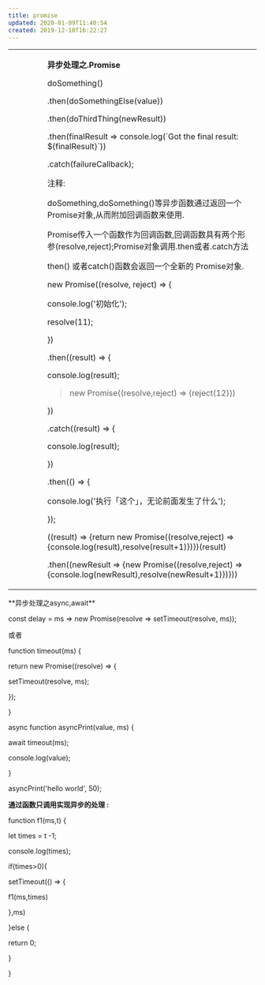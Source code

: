 ```yaml
---
title: promise
updated: 2020-01-09T11:40:54
created: 2019-12-10T16:22:27
---
```


<table>
<colgroup>
<col style="width: 14%" />
<col style="width: 85%" />
</colgroup>
<tbody>
<tr class="odd">
<td></td>
<td><p></p>
<p><strong>异步处理之.Promise</strong></p>
<p>doSomething()</p>
<p>.then(doSomethingElse(value))</p>
<p>.then(doThirdThing(newResult))</p>
<p>.then(finalResult =&gt; console.log(`Got the final result: ${finalResult}`))</p>
<p>.catch(failureCallback);</p>
<p>注释:</p>
<p>doSomething,doSomething()等异步函数通过返回一个Promise对象,从而附加回调函数来使用.</p>
<p></p>
<p>Promise传入一个函数作为回调函数,回调函数具有两个形参(resolve,reject);Promise对象调用.then或者.catch方法</p>
<p>then() 或者catch()函数会返回一个全新的 Promise对象.</p>
<p></p>
<p>new Promise((resolve, reject) =&gt; {</p>
<p>console.log('初始化');</p>
<p>resolve(11);</p>
<p>})</p>
<p>.then((result) =&gt; {</p>
<p>console.log(result);</p>
<blockquote>
<p>new Promise((resolve,reject) =&gt; {reject(12)})</p>
</blockquote>
<p>})</p>
<p>.catch((result) =&gt; {</p>
<p>console.log(result);</p>
<p>})</p>
<p>.then(() =&gt; {</p>
<p>console.log('执行「这个」，无论前面发生了什么');</p>
<p>});</p>
<p></p>
<p>((result) =&gt; {return new Promise((resolve,reject) =&gt; {console.log(result),resolve(result+1)})})(result)</p>
<p>.then((newResult =&gt; {new Promise((resolve,reject) =&gt; {console.log(newResult),resolve(newResult+1)})}))</p>
<p></p>
<p></p></td>
</tr>
</tbody>
</table>
**异步处理之async,await**

const delay = ms =\> new Promise(resolve =\> setTimeout(resolve, ms));

或者

function timeout(ms) {

return new Promise((resolve) =\> {

setTimeout(resolve, ms);

});

}

async function asyncPrint(value, ms) {

await timeout(ms);

console.log(value);

}

asyncPrint('hello world', 50);

**通过函数只调用实现异步的处理 :**

function f1(ms,t) {

let times = t -1;

console.log(times);

if(times\>0){

setTimeout(() =\> {

f1(ms,times)

},ms)

}else {

return 0;

}

}

